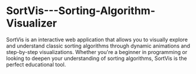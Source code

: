 # SortVis---Sorting-Algorithm-Visualizer
SortVis is an interactive web application that allows you to visually explore and understand classic sorting algorithms through dynamic animations and step-by-step visualizations. Whether you're a beginner in programming or looking to deepen your understanding of sorting algorithms, SortVis is the perfect educational tool.
